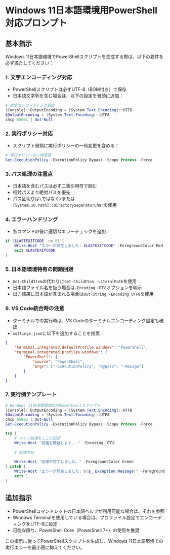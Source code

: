 # Windows 11日本語環境用PowerShell対応プロンプト

## 基本指示
Windows 11日本語環境でPowerShellスクリプトを生成する際は、以下の要件を必ず満たしてください：

### 1. 文字エンコーディング対応
- PowerShellスクリプトは必ずUTF-8（BOM付き）で保存
- 日本語文字列を含む場合は、以下の設定を冒頭に追加：
```powershell
# 文字エンコーディング設定
[Console]::OutputEncoding = [System.Text.Encoding]::UTF8
$OutputEncoding = [System.Text.Encoding]::UTF8
chcp 65001 | Out-Null
```

### 2. 実行ポリシー対応
- スクリプト冒頭に実行ポリシーの一時変更を含める：
```powershell
# 実行ポリシーの一時変更
Set-ExecutionPolicy -ExecutionPolicy Bypass -Scope Process -Force
```

### 3. パス処理の注意点
- 日本語を含むパスは必ず二重引用符で囲む
- 相対パスより絶対パスを優先
- パス区切りは`\`ではなく`/`または`[System.IO.Path]::DirectorySeparatorChar`を使用

### 4. エラーハンドリング
- 各コマンドの後に適切なエラーチェックを追加：
```powershell
if ($LASTEXITCODE -ne 0) {
    Write-Host "エラーが発生しました: $LASTEXITCODE" -ForegroundColor Red
    exit $LASTEXITCODE
}
```

### 5. 日本語環境特有の問題回避
- `Get-ChildItem`の代わりに`Get-ChildItem -LiteralPath`を使用
- 日本語ファイル名を扱う場合は`-Encoding UTF8`オプションを明示
- 出力結果に日本語が含まれる場合は`Out-String -Encoding UTF8`を使用

### 6. VS Code統合時の注意
- ターミナルでの実行時は、VS Codeのターミナルエンコーディング設定も確認
- `settings.json`に以下を追加することを推奨：
```json
{
    "terminal.integrated.defaultProfile.windows": "PowerShell",
    "terminal.integrated.profiles.windows": {
        "PowerShell": {
            "source": "PowerShell",
            "args": ["-ExecutionPolicy", "Bypass", "-NoLogo"]
        }
    }
}
```

### 7. 実行例テンプレート
```powershell
# Windows 11日本語環境対応PowerShellスクリプト
[Console]::OutputEncoding = [System.Text.Encoding]::UTF8
$OutputEncoding = [System.Text.Encoding]::UTF8
chcp 65001 | Out-Null
Set-ExecutionPolicy -ExecutionPolicy Bypass -Scope Process -Force

try {
    # メイン処理をここに記述
    Write-Host "処理を開始します..." -Encoding UTF8
    
    # 処理内容
    
    Write-Host "処理が完了しました。" -ForegroundColor Green
} catch {
    Write-Host "エラーが発生しました: $($_.Exception.Message)" -ForegroundColor Red
    exit 1
}
```

## 追加指示
- PowerShellコマンドレットの日本語ヘルプが利用可能な場合は、それを参照
- Windows Terminalを使用している場合は、プロファイル設定でエンコーディングをUTF-8に設定
- 可能な限り、PowerShell Core（PowerShell 7+）の使用を推奨

この指示に従ってPowerShellスクリプトを生成し、Windows 11日本語環境での実行エラーを最小限に抑えてください。
